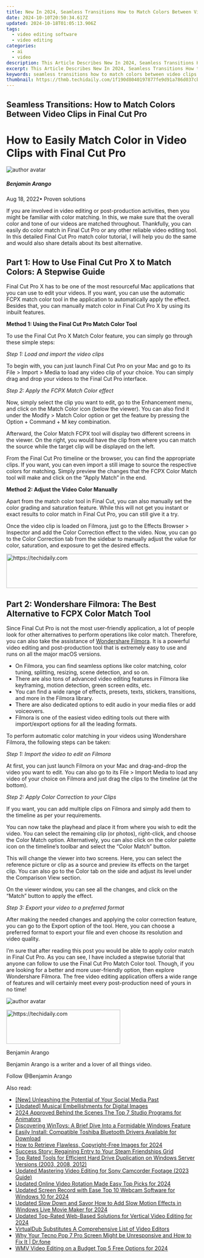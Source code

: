 ```yaml
---
title: New In 2024, Seamless Transitions How to Match Colors Between Video Clips in Final Cut Pro
date: 2024-10-10T20:50:34.617Z
updated: 2024-10-18T01:05:13.906Z
tags: 
  - video editing software
  - video editing
categories: 
  - ai
  - video
description: This Article Describes New In 2024, Seamless Transitions How to Match Colors Between Video Clips in Final Cut Pro
excerpt: This Article Describes New In 2024, Seamless Transitions How to Match Colors Between Video Clips in Final Cut Pro
keywords: seamless transitions how to match colors between video clips in final cut pro,unify your visuals how to match colors across video clips in final cut pro,ai animation how to easily match color in video clips with final cut pro,easy video editing how to reverse clips in final cut pro 2023 tutorial,seamless storytelling 3 ways to use transitions in final cut pro,how to easily match color in video clips with final cut pro,from clash to cohesion how to match colors in your video footage using final cut pro
thumbnail: https://thmb.techidaily.com/1f190d8040197877fe9d91a786d037cb715f0068f8eaaf0f310614210c430f98.jpg
---
```


## Seamless Transitions: How to Match Colors Between Video Clips in Final Cut Pro

# How to Easily Match Color in Video Clips with Final Cut Pro

![author avatar](https://images.wondershare.com/filmora/article-images/benjamin-arango-author.jpg)

##### Benjamin Arango

 Aug 18, 2022• Proven solutions

If you are involved in video editing or post-production activities, then you might be familiar with color matching. In this, we make sure that the overall color and tone of our videos are matched throughout. Thankfully, you can easily do color match in Final Cut Pro or any other reliable video editing tool. In this detailed Final Cut Pro match color tutorial, I will help you do the same and would also share details about its best alternative.

## Part 1: How to Use Final Cut Pro X to Match Colors: A Stepwise Guide

Final Cut Pro X has to be one of the most resourceful Mac applications that you can use to edit your videos. If you want, you can use the automatic FCPX match color tool in the application to automatically apply the effect. Besides that, you can manually match color in Final Cut Pro X by using its inbuilt features.

**Method 1: Using the Final Cut Pro Match Color Tool**

To use the Final Cut Pro X Match Color feature, you can simply go through these simple steps:

_Step 1: Load and import the video clips_

To begin with, you can just launch Final Cut Pro on your Mac and go to its File > Import > Media to load any video clip of your choice. You can simply drag and drop your videos to the Final Cut Pro interface.

_Step 2: Apply the FCPX Match Color effect_

Now, simply select the clip you want to edit, go to the Enhancement menu, and click on the Match Color icon (below the viewer). You can also find it under the Modify > Match Color option or get the feature by pressing the Option + Command + M key combination.

Afterward, the Color Match FCPX tool will display two different screens in the viewer. On the right, you would have the clip from where you can match the source while the target clip will be displayed on the left.

From the Final Cut Pro timeline or the browser, you can find the appropriate clips. If you want, you can even import a still image to source the respective colors for matching. Simply preview the changes that the FCPX Color Match tool will make and click on the “Apply Match” in the end.

**Method 2: Adjust the Video Color Manually**

Apart from the match color tool in Final Cut, you can also manually set the color grading and saturation feature. While this will not get you instant or exact results to color match in Final Cut Pro, you can still give it a try.

Once the video clip is loaded on Filmora, just go to the Effects Browser > Inspector and add the Color Correction effect to the video. Now, you can go to the Color Correction tab from the sidebar to manually adjust the value for color, saturation, and exposure to get the desired effects.

<!-- affiliate ads begin -->
<a href="https://aligracehair.sjv.io/c/5597632/1868590/19272" target="_top" id="1868590">
  <img src="//a.impactradius-go.com/display-ad/19272-1868590" border="0" alt="https://techidaily.com" width="728" height="90"/>
</a>
<img height="0" width="0" src="https://aligracehair.sjv.io/i/5597632/1868590/19272" style="position:absolute;visibility:hidden;" border="0" />
<!-- affiliate ads end -->

## Part 2: Wondershare Filmora: The Best Alternative to FCPX Color Match Tool

Since Final Cut Pro is not the most user-friendly application, a lot of people look for other alternatives to perform operations like color match. Therefore, you can also take the assistance of [Wondershare Filmora](https://tools.techidaily.com/wondershare/filmora/download/). It is a powerful video editing and post-production tool that is extremely easy to use and runs on all the major macOS versions.

* On Filmora, you can find seamless options like color matching, color tuning, splitting, resizing, scene detection, and so on.
* There are also tons of advanced video editing features in Filmora like keyframing, motion detection, green screen edits, etc.
* You can find a wide range of effects, presets, texts, stickers, transitions, and more in the Filmora library.
* There are also dedicated options to edit audio in your media files or add voiceovers.
* Filmora is one of the easiest video editing tools out there with import/export options for all the leading formats.

To perform automatic color matching in your videos using Wondershare Filmora, the following steps can be taken:

_Step 1: Import the video to edit on Filmora_

At first, you can just launch Filmora on your Mac and drag-and-drop the video you want to edit. You can also go to its File > Import Media to load any video of your choice on Filmora and just drag the clips to the timeline (at the bottom).

_Step 2: Apply Color Correction to your Clips_

If you want, you can add multiple clips on Filmora and simply add them to the timeline as per your requirements.

You can now take the playhead and place it from where you wish to edit the video. You can select the remaining clip (or photos), right-click, and choose the Color Match option. Alternatively, you can also click on the color palette icon on the timeline’s toolbar and select the “Color Match” button.

This will change the viewer into two screens. Here, you can select the reference picture or clip as a source and preview its effects on the target clip. You can also go to the Color tab on the side and adjust its level under the Comparison View section.

On the viewer window, you can see all the changes, and click on the “Match” button to apply the effect.

_Step 3: Export your video to a preferred format_

After making the needed changes and applying the color correction feature, you can go to the Export option of the tool. Here, you can choose a preferred format to export your file and even choose its resolution and video quality.

I’m sure that after reading this post you would be able to apply color match in Final Cut Pro. As you can see, I have included a stepwise tutorial that anyone can follow to use the Final Cut Pro Match Color tool. Though, if you are looking for a better and more user-friendly option, then explore Wondershare Filmora. The free video editing application offers a wide range of features and will certainly meet every post-production need of yours in no time!

![author avatar](https://images.wondershare.com/filmora/article-images/benjamin-arango-author.jpg)

<!-- affiliate ads begin -->
<a href="https://aligracehair.sjv.io/c/5597632/1934138/19272" target="_top" id="1934138">
  <img src="//a.impactradius-go.com/display-ad/19272-1934138" border="0" alt="https://techidaily.com" width="300" height="90"/>
</a>
<img height="0" width="0" src="https://aligracehair.sjv.io/i/5597632/1934138/19272" style="position:absolute;visibility:hidden;" border="0" />
<!-- affiliate ads end -->

Benjamin Arango

Benjamin Arango is a writer and a lover of all things video.

Follow @Benjamin Arango

<ins class="adsbygoogle"
      style="display:block"
      data-ad-client="ca-pub-7571918770474297"
      data-ad-slot="8358498916"
      data-ad-format="auto"
      data-full-width-responsive="true"></ins>

<span class="atpl-alsoreadstyle">Also read:</span>
<div><ul>
<li><a href="https://facebook-video-content.techidaily.com/new-unleashing-the-potential-of-your-social-media-past/"><u>[New] Unleashing the Potential of Your Social Media Past</u></a></li>
<li><a href="https://article-tips.techidaily.com/updated-musical-embellishments-for-digital-images/"><u>[Updated] Musical Embellishments for Digital Images</u></a></li>
<li><a href="https://extra-tips.techidaily.com/2024-approved-behind-the-scenes-the-top-7-studio-programs-for-animators/"><u>2024 Approved Behind the Scenes The Top 7 Studio Programs for Animators</u></a></li>
<li><a href="https://win11-tips.techidaily.com/discovering-wintoys-a-brief-dive-into-a-formidable-windows-feature/"><u>Discovering WinToys: A Brief Dive Into a Formidable Windows Feature</u></a></li>
<li><a href="https://hardware-updates.techidaily.com/easily-install-compatible-toshiba-bluetooth-drivers-available-for-download/"><u>Easily Install: Compatible Toshiba Bluetooth Drivers Available for Download</u></a></li>
<li><a href="https://some-techniques.techidaily.com/how-to-retrieve-flawless-copyright-free-images-for-2024/"><u>How to Retrieve Flawless, Copyright-Free Images for 2024</u></a></li>
<li><a href="https://win-answers.techidaily.com/success-story-regaining-entry-to-your-steam-friendships-grid/"><u>Success Story: Regaining Entry to Your Steam Friendships Grid</u></a></li>
<li><a href="https://win-bits.techidaily.com/top-rated-tools-for-efficient-hard-drive-duplication-on-windows-server-versions-2003-2008-2012/"><u>Top Rated Tools for Efficient Hard Drive Duplication on Windows Server Versions (2003, 2008, 2012)</u></a></li>
<li><a href="https://video-creation-software.techidaily.com/updated-mastering-video-editing-for-sony-camcorder-footage-2023-guide/"><u>Updated Mastering Video Editing for Sony Camcorder Footage (2023 Guide)</u></a></li>
<li><a href="https://video-creation-software.techidaily.com/updated-online-video-rotation-made-easy-top-picks-for-2024/"><u>Updated Online Video Rotation Made Easy Top Picks for 2024</u></a></li>
<li><a href="https://video-creation-software.techidaily.com/updated-screen-record-with-ease-top-10-webcam-software-for-windows-10-for-2024/"><u>Updated Screen Record with Ease Top 10 Webcam Software for Windows 10 for 2024</u></a></li>
<li><a href="https://video-creation-software.techidaily.com/updated-slow-down-and-savor-how-to-add-slow-motion-effects-in-windows-live-movie-maker-for-2024/"><u>Updated Slow Down and Savor How to Add Slow Motion Effects in Windows Live Movie Maker for 2024</u></a></li>
<li><a href="https://video-creation-software.techidaily.com/updated-top-rated-web-based-solutions-for-vertical-video-editing-for-2024/"><u>Updated Top-Rated Web-Based Solutions for Vertical Video Editing for 2024</u></a></li>
<li><a href="https://video-creation-software.techidaily.com/virtualdub-substitutes-a-comprehensive-list-of-video-editors/"><u>VirtualDub Substitutes A Comprehensive List of Video Editors</u></a></li>
<li><a href="https://howto.techidaily.com/why-your-tecno-pop-7-pro-screen-might-be-unresponsive-and-how-to-fix-it-drfone-by-drfone-fix-android-problems-fix-android-problems/"><u>Why Your Tecno Pop 7 Pro Screen Might be Unresponsive and How to Fix It | Dr.fone</u></a></li>
<li><a href="https://video-creation-software.techidaily.com/wmv-video-editing-on-a-budget-top-5-free-options-for-2024/"><u>WMV Video Editing on a Budget Top 5 Free Options for 2024</u></a></li>
</ul></div>

